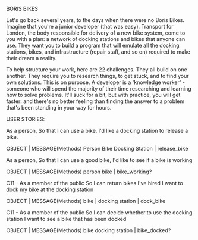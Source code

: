 BORIS BIKES

Let's go back several years, to the days when there were no Boris Bikes. Imagine that you're a junior developer (that was easy). Transport for London, the body responsible for delivery of a new bike system, come to you with a plan: a network of docking stations and bikes that anyone can use. They want you to build a program that will emulate all the docking stations, bikes, and infrastructure (repair staff, and so on) required to make their dream a reality.

To help structure your work, here are 22 challenges. They all build on one another. They require you to research things, to get stuck, and to find your own solutions. This is on purpose. A developer is a 'knowledge worker' - someone who will spend the majority of their time researching and learning how to solve problems. It'll suck for a bit, but with practice, you will get faster: and there's no better feeling than finding the answer to a problem that's been standing in your way for hours.

USER STORIES:

As a person,
So that I can use a bike,
I'd like a docking station to release a bike.

OBJECT | MESSAGE(Methods)
Person
Bike
Docking Station | release_bike

As a person,
So that I can use a good bike,
I'd like to see if a bike is working

OBJECT | MESSAGE(Methods)
person
bike | bike_working?

C11 - As a member of the public
So I can return bikes I've hired
I want to dock my bike at the docking station

OBJECT | MESSAGE(Methods)
bike |
docking station | dock_bike

C11 - As a member of the public
So I can decide whether to use the docking station
I want to see a bike that has been docked

OBJECT | MESSAGE(Methods)
bike
docking station | bike_docked?

